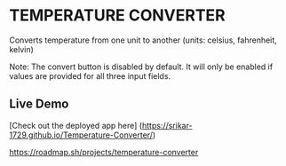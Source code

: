 # TEMPERATURE CONVERTER

Converts temperature from one unit to another (units: celsius, fahrenheit, kelvin)

Note: The convert button is disabled by default. It will only be enabled if values are provided for all three input fields.

## Live Demo
[Check out the deployed app here] (https://srikar-1729.github.io/Temperature-Converter/)


https://roadmap.sh/projects/temperature-converter

